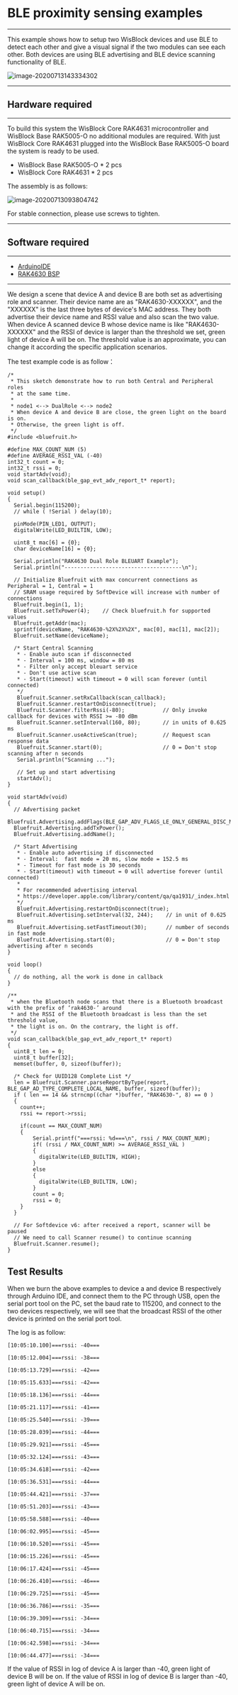 # BLE proximity sensing examples
----
This example shows how to setup two WisBlock devices and use BLE to detect each other and give a visual signal if the two modules can see each other.     Both devices are using BLE advertising and BLE device scanning functionality of BLE. 

![image-20200713143334302](images/image-20200713143334302.png)

----
## Hardware required

----
To build this system the WisBlock Core RAK4631 microcontroller and WisBlock Base RAK5005-O no additional modules are required. With just WisBlock Core RAK4631 plugged into the WisBlock Base RAK5005-O board the system is ready to be used.

- WisBlock Base RAK5005-O  \*    2 pcs
- WisBlock Core RAK4631  \*    2 pcs

The assembly is as follows:

![image-20200713093804742](images/image-20200713093804742.png)

For stable connection, please use screws to tighten.

----
## Software required
----

- [ArduinoIDE](https://www.arduino.cc/en/Main/Software)    
- [RAK4630 BSP](https://github.com/RAKWireless/RAK-nRF52-Arduino)    

----

We design a scene that device A and device B are both set as advertising role and scanner. Their device name are as "RAK4630-XXXXXX", and the "XXXXXX" is the last three bytes of device's MAC address. They both advertise their device name and RSSI value and also scan the two value. When device A scanned device B whose device name is like "RAK4630-XXXXXX" and the RSSI of device is larger than the threshold we set, green light of device A  will be on. The threshold value is an approximate, you can change it according the specific application scenarios.

The test example code is as follow：

```
/*
 * This sketch demonstrate how to run both Central and Peripheral roles
 * at the same time.
 *
 * node1 <--> DualRole <--> node2
 * When device A and device B are close, the green light on the board is on.
 * Otherwise, the green light is off.
 */
#include <bluefruit.h>

#define MAX_COUNT_NUM (5)
#define AVERAGE_RSSI_VAL (-40)
int32_t count = 0;
int32_t rssi = 0;
void startAdv(void);
void scan_callback(ble_gap_evt_adv_report_t* report);

void setup()
{
  Serial.begin(115200);
  // while ( !Serial ) delay(10);

  pinMode(PIN_LED1, OUTPUT);
  digitalWrite(LED_BUILTIN, LOW);

  uint8_t mac[6] = {0};
  char deviceName[16] = {0};

  Serial.println("RAK4630 Dual Role BLEUART Example");
  Serial.println("-------------------------------------\n");

  // Initialize Bluefruit with max concurrent connections as Peripheral = 1, Central = 1
  // SRAM usage required by SoftDevice will increase with number of connections
  Bluefruit.begin(1, 1);
  Bluefruit.setTxPower(4);    // Check bluefruit.h for supported values
  Bluefruit.getAddr(mac);
  sprintf(deviceName, "RAK4630-%2X%2X%2X", mac[0], mac[1], mac[2]);
  Bluefruit.setName(deviceName);

  /* Start Central Scanning
   * - Enable auto scan if disconnected
   * - Interval = 100 ms, window = 80 ms
   * - Filter only accept bleuart service
   * - Don't use active scan
   * - Start(timeout) with timeout = 0 will scan forever (until connected)
   */
   Bluefruit.Scanner.setRxCallback(scan_callback);
   Bluefruit.Scanner.restartOnDisconnect(true);
   Bluefruit.Scanner.filterRssi(-80);            // Only invoke callback for devices with RSSI >= -80 dBm
   Bluefruit.Scanner.setInterval(160, 80);       // in units of 0.625 ms
   Bluefruit.Scanner.useActiveScan(true);        // Request scan response data
   Bluefruit.Scanner.start(0);                   // 0 = Don't stop scanning after n seconds
   Serial.println("Scanning ...");

   // Set up and start advertising
   startAdv();
}

void startAdv(void)
{
  // Advertising packet
  Bluefruit.Advertising.addFlags(BLE_GAP_ADV_FLAGS_LE_ONLY_GENERAL_DISC_MODE);
  Bluefruit.Advertising.addTxPower();
  Bluefruit.Advertising.addName();

  /* Start Advertising
   * - Enable auto advertising if disconnected
   * - Interval:  fast mode = 20 ms, slow mode = 152.5 ms
   * - Timeout for fast mode is 30 seconds
   * - Start(timeout) with timeout = 0 will advertise forever (until connected)
   *
   * For recommended advertising interval
   * https://developer.apple.com/library/content/qa/qa1931/_index.html
   */
   Bluefruit.Advertising.restartOnDisconnect(true);
   Bluefruit.Advertising.setInterval(32, 244);    // in unit of 0.625 ms
   Bluefruit.Advertising.setFastTimeout(30);      // number of seconds in fast mode
   Bluefruit.Advertising.start(0);                // 0 = Don't stop advertising after n seconds
}

void loop()
{
  // do nothing, all the work is done in callback
}

/**
 * when the Bluetooth node scans that there is a Bluetooth broadcast with the prefix of ‘rak4630-’ around
 * and the RSSI of the Bluetooth broadcast is less than the set threshold value,
 * the light is on. On the contrary, the light is off.
 */
void scan_callback(ble_gap_evt_adv_report_t* report)
{
  uint8_t len = 0;
  uint8_t buffer[32];
  memset(buffer, 0, sizeof(buffer));

  /* Check for UUID128 Complete List */
  len = Bluefruit.Scanner.parseReportByType(report, BLE_GAP_AD_TYPE_COMPLETE_LOCAL_NAME, buffer, sizeof(buffer));
  if ( len == 14 && strncmp((char *)buffer, "RAK4630-", 8) == 0 )
  {
    count++;
    rssi += report->rssi;

    if(count == MAX_COUNT_NUM)
    {
        Serial.printf("===rssi: %d===\n", rssi / MAX_COUNT_NUM);
        if( (rssi / MAX_COUNT_NUM) >= AVERAGE_RSSI_VAL )
        {
          digitalWrite(LED_BUILTIN, HIGH);
        }
        else
        {
          digitalWrite(LED_BUILTIN, LOW);
        }
        count = 0;
        rssi = 0;
    }
  }

  // For Softdevice v6: after received a report, scanner will be paused
  // We need to call Scanner resume() to continue scanning
  Bluefruit.Scanner.resume();
}
```



## Test Results

When we burn the above examples to device a and device B respectively through Arduino IDE, and connect them to the PC through USB, open the serial port tool on the PC, set the baud rate to 115200, and connect to the two devices respectively, we will see that the broadcast RSSI of the other device is printed on the serial port tool. 

The log is as follow:

```
[10:05:10.100]===rssi: -40===

[10:05:12.004]===rssi: -38===

[10:05:13.729]===rssi: -42===

[10:05:15.633]===rssi: -42===

[10:05:18.136]===rssi: -44===

[10:05:21.117]===rssi: -41===

[10:05:25.540]===rssi: -39===

[10:05:28.039]===rssi: -44===

[10:05:29.921]===rssi: -45===

[10:05:32.124]===rssi: -43===

[10:05:34.618]===rssi: -42===

[10:05:36.531]===rssi: -44===

[10:05:44.421]===rssi: -37===

[10:05:51.203]===rssi: -43===

[10:05:58.588]===rssi: -40===

[10:06:02.995]===rssi: -45===

[10:06:10.520]===rssi: -45===

[10:06:15.226]===rssi: -45===

[10:06:17.424]===rssi: -45===

[10:06:26.410]===rssi: -46===

[10:06:29.725]===rssi: -45===

[10:06:36.786]===rssi: -35===

[10:06:39.309]===rssi: -34===

[10:06:40.715]===rssi: -34===

[10:06:42.598]===rssi: -34===

[10:06:44.477]===rssi: -34===
```

If the value of RSSI in log of device A is larger than -40, green light of device B will be on. If the value of RSSI in log of device B is larger than -40, green light of device A will be on.







